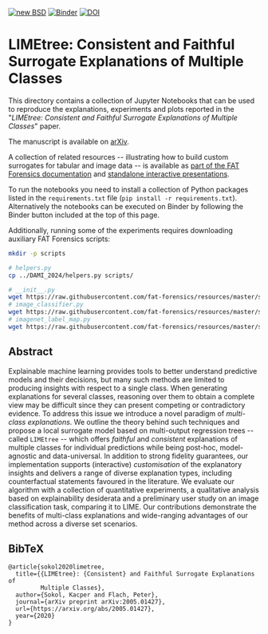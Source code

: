 [![new BSD](https://img.shields.io/github/license/So-Cool/bLIMEy.svg)](https://github.com/So-Cool/bLIMEy/blob/master/LICENCE)
[![Binder](https://mybinder.org/badge_logo.svg)](https://mybinder.org/v2/gh/So-Cool/bLIMEy/master?filepath=ECML-PKDD_2023)
[![DOI](https://img.shields.io/badge/DOI-10.48550/arXiv.2005.01427-violet)][doi]

# LIMEtree: Consistent and Faithful Surrogate Explanations of Multiple Classes #

This directory contains a collection of Jupyter Notebooks that can be used to
reproduce the explanations, experiments and plots reported in the
"*LIMEtree: Consistent and Faithful Surrogate Explanations of Multiple Classes*"
paper.

The manuscript is available on [arXiv].

A collection of related resources -- illustrating how to build custom surrogates
for tabular and image data -- is available as
[part of the FAT Forensics documentation][doc] and
[standalone interactive presentations][events].

To run the notebooks you need to install a collection of Python packages listed
in the `requirements.txt` file (`pip install -r requirements.txt`).
Alternatively the notebooks can be executed on Binder by following the Binder
button included at the top of this page.

Additionally, running some of the experiments requires downloading auxiliary
FAT Forensics scripts:

```bash
mkdir -p scripts

# helpers.py
cp ../DAMI_2024/helpers.py scripts/

# __init__.py
wget https://raw.githubusercontent.com/fat-forensics/resources/master/surrogates_overview/scripts/__init__.py -O scripts/__init__.py
# image_classifier.py
wget https://raw.githubusercontent.com/fat-forensics/resources/master/surrogates_overview/scripts/image_classifier.py -O scripts/image_classifier.py
# imagenet_label_map.py
wget https://raw.githubusercontent.com/fat-forensics/resources/master/surrogates_overview/scripts/imagenet_label_map.py -O scripts/imagenet_label_map.py
```

## Abstract ##

Explainable machine learning provides tools to better understand predictive
models and their decisions, but many such methods are limited to producing
insights with respect to a single class.
When generating explanations for several classes, reasoning over them to
obtain a complete view may be difficult since they can present competing or
contradictory evidence.
To address this issue we introduce a novel paradigm of
*multi-class explanations*.
We outline the theory behind such techniques and propose a local surrogate
model based on multi-output regression trees -- called `LIMEtree` -- which
offers *faithful* and *consistent* explanations of multiple classes for
individual predictions while being post-hoc, model-agnostic and data-universal.
In addition to strong fidelity guarantees, our implementation supports
(interactive) *customisation* of the explanatory insights and delivers a range
of diverse explanation types, including counterfactual statements favoured in
the literature.
We evaluate our algorithm with a collection of quantitative experiments, a
qualitative analysis based on explainability desiderata and a preliminary user
study on an image classification task, comparing it to LIME.
Our contributions demonstrate the benefits of multi-class explanations and
wide-ranging advantages of our method across a diverse set scenarios.

## BibTeX ##

```
@article{sokol2020limetree,
  title={{LIMEtree}: {Consistent} and Faithful Surrogate Explanations of
         Multiple Classes},
  author={Sokol, Kacper and Flach, Peter},
  journal={arXiv preprint arXiv:2005.01427},
  url={https://arxiv.org/abs/2005.01427},
  year={2020}
}
```

[arXiv]: https://arxiv.org/abs/2005.01427
[doc]: https://fat-forensics.org/how_to/index.html#transparency-how-to
[events]: https://events.fat-forensics.org
[doi]: https://doi.org/10.48550/arXiv.2005.01427
